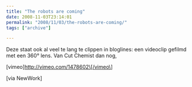 ```yaml
---
title: "The robots are coming"
date: 2008-11-03T23:14:01
permalink: "2008/11/03/the-robots-are-coming/"
tags: ["archive"]

---
```

Deze staat ook al veel te lang te clippen in bloglines: een videoclip gefilmd met een 360° lens. Van Cut Chemist dan nog,

\[vimeo\]<http://vimeo.com/1478602\[/vimeo\>]

\[via NewWork\]
